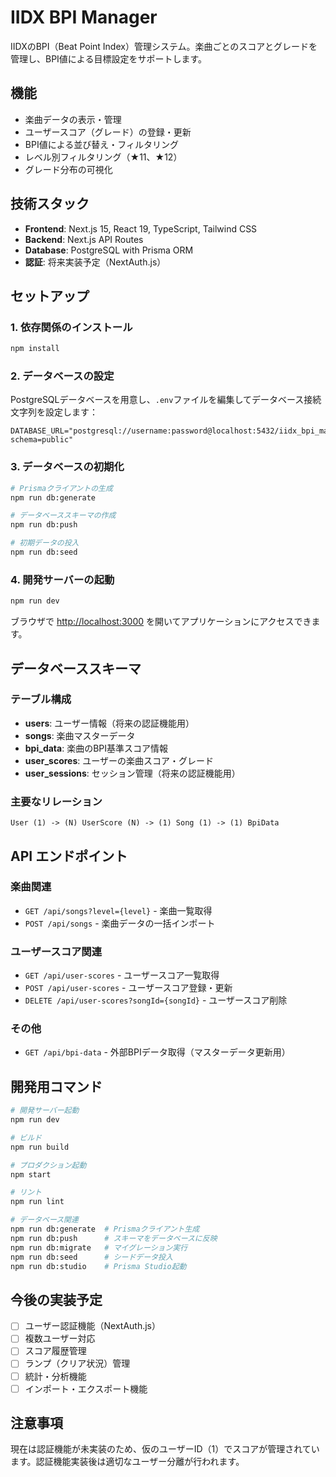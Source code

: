 # IIDX BPI Manager

IIDXのBPI（Beat Point Index）管理システム。楽曲ごとのスコアとグレードを管理し、BPI値による目標設定をサポートします。

## 機能

- 楽曲データの表示・管理
- ユーザースコア（グレード）の登録・更新
- BPI値による並び替え・フィルタリング
- レベル別フィルタリング（★11、★12）
- グレード分布の可視化

## 技術スタック

- **Frontend**: Next.js 15, React 19, TypeScript, Tailwind CSS
- **Backend**: Next.js API Routes
- **Database**: PostgreSQL with Prisma ORM
- **認証**: 将来実装予定（NextAuth.js）

## セットアップ

### 1. 依存関係のインストール

```bash
npm install
```

### 2. データベースの設定

PostgreSQLデータベースを用意し、`.env`ファイルを編集してデータベース接続文字列を設定します：

```env
DATABASE_URL="postgresql://username:password@localhost:5432/iidx_bpi_manager?schema=public"
```

### 3. データベースの初期化

```bash
# Prismaクライアントの生成
npm run db:generate

# データベーススキーマの作成
npm run db:push

# 初期データの投入
npm run db:seed
```

### 4. 開発サーバーの起動

```bash
npm run dev
```

ブラウザで [http://localhost:3000](http://localhost:3000) を開いてアプリケーションにアクセスできます。

## データベーススキーマ

### テーブル構成

- **users**: ユーザー情報（将来の認証機能用）
- **songs**: 楽曲マスターデータ
- **bpi_data**: 楽曲のBPI基準スコア情報
- **user_scores**: ユーザーの楽曲スコア・グレード
- **user_sessions**: セッション管理（将来の認証機能用）

### 主要なリレーション

```
User (1) -> (N) UserScore (N) -> (1) Song (1) -> (1) BpiData
```

## API エンドポイント

### 楽曲関連

- `GET /api/songs?level={level}` - 楽曲一覧取得
- `POST /api/songs` - 楽曲データの一括インポート

### ユーザースコア関連

- `GET /api/user-scores` - ユーザースコア一覧取得
- `POST /api/user-scores` - ユーザースコア登録・更新
- `DELETE /api/user-scores?songId={songId}` - ユーザースコア削除

### その他

- `GET /api/bpi-data` - 外部BPIデータ取得（マスターデータ更新用）

## 開発用コマンド

```bash
# 開発サーバー起動
npm run dev

# ビルド
npm run build

# プロダクション起動
npm start

# リント
npm run lint

# データベース関連
npm run db:generate  # Prismaクライアント生成
npm run db:push      # スキーマをデータベースに反映
npm run db:migrate   # マイグレーション実行
npm run db:seed      # シードデータ投入
npm run db:studio    # Prisma Studio起動
```

## 今後の実装予定

- [ ] ユーザー認証機能（NextAuth.js）
- [ ] 複数ユーザー対応
- [ ] スコア履歴管理
- [ ] ランプ（クリア状況）管理
- [ ] 統計・分析機能
- [ ] インポート・エクスポート機能

## 注意事項

現在は認証機能が未実装のため、仮のユーザーID（1）でスコアが管理されています。認証機能実装後は適切なユーザー分離が行われます。
